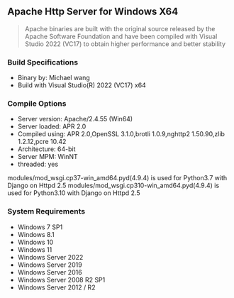 ## Apache Http Server for Windows X64
> Apache binaries are built with the original source released by the Apache Software Foundation and have been compiled with Visual Studio 2022 (VC17) to obtain higher performance and better stability

### Build Specifications
* Binary by: Michael wang
* Build with Visual Studio(R) 2022 (VC17) x64

### Compile Options
* Server version: Apache/2.4.55 (Win64)
* Server loaded:  APR 2.0
* Compiled using: APR 2.0,OpenSSL 3.1.0,brotli 1.0.9,nghttp2 1.50.90,zlib 1.2.12,pcre 10.42
* Architecture:   64-bit
* Server MPM:     WinNT
*   threaded:     yes 

modules/mod_wsgi.cp37-win_amd64.pyd(4.9.4) is used for Python3.7 with Django on Httpd 2.5
modules/mod_wsgi.cp310-win_amd64.pyd(4.9.4) is used for Python3.10 with Django on Httpd 2.5


### System Requirements
* Windows 7 SP1
* Windows 8.1
* Windows 10
* Windows 11
* Windows Server 2022
* Windows Server 2019
* Windows Server 2016
* Windows Server 2008 R2 SP1
* Windows Server 2012 / R2
